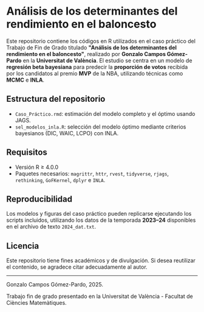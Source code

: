 # Análisis de los determinantes del rendimiento en el baloncesto

Este repositorio contiene los códigos en R utilizados en el caso práctico del Trabajo de Fin de Grado titulado **"Análisis de los determinantes del rendimiento en el baloncesto"**, realizado por **Gonzalo Campos Gómez-Pardo** en la **Universitat de València**. El estudio se centra en un modelo de **regresión beta bayesiana** para predecir la **proporción de votos** recibida por los candidatos al premio **MVP** de la NBA, utilizando técnicas como **MCMC** e **INLA**.

## Estructura del repositorio

- `Caso_Práctico.rmd`: estimación del modelo completo y el óptimo usando JAGS.
- `sel_modelos_inla.R`: selección del modelo óptimo mediante criterios bayesianos (DIC, WAIC, LCPO) con INLA.

## Requisitos

- Versión R ≥ 4.0.0
- Paquetes necesarios: `magrittr`, `httr`, `rvest`, `tidyverse`, `rjags`, `rethinking`, `GoFKernel`, `dplyr` e `INLA`.

## Reproducibilidad

Los modelos y figuras del caso práctico pueden replicarse ejecutando los scripts incluidos, utilizando los datos de la temporada **2023–24** disponibles en el archivo de texto `2024_dat.txt`.

## Licencia

Este repositorio tiene fines académicos y de divulgación. Si desea reutilizar el contenido, se agradece citar adecuadamente al autor.

---

Gonzalo Campos Gómez-Pardo, 2025.

Trabajo fin de grado presentado en la Universitat de València - Facultat de Ciències Matemàtiques.
